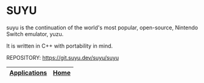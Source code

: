# SUYU

 suyu is the continuation of the world's most popular, open-source, 
 Nintendo Switch emulator, yuzu.
 
 It is written in C++ with portability in mind.

 REPOSITORY: https://git.suyu.dev/suyu/suyu

 | [Applications](https://portable-linux-apps.github.io/apps.html) | [Home](https://portable-linux-apps.github.io)
 | --- | --- |
